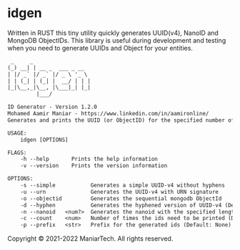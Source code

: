# idgen

Written in RUST this tiny utility quickly generates UUID(v4), NanoID and MongoDB ObjectIDs. This library is useful during development and testing when you need to generate UUIDs and Object for your entities.

```txt
 _     _
(_) __| | __ _  ___ _ __
| |/ _` |/ _` |/ _ \ '_ \
| | (_| | (_| |  __/ | | |
|_|\__,_|\__, |\___|_| |_|
         |___/

ID Generator - Version 1.2.0
Mohamed Aamir Maniar - https://www.linkedin.com/in/aamironline/
Generates and prints the UUID (or ObjectID) for the specified number of times.

USAGE:
    idgen [OPTIONS]

FLAGS:
    -h --help       Prints the help information
    -v --version    Prints the version information

OPTIONS:
    -s --simple           Generates a simple UUID-v4 without hyphens
    -u --urn              Generates the UUID-v4 with URN signature
    -o --objectid         Generates the sequential mongodb ObjectId
    -d --hyphen           Generates the hyphened version of UUID-v4 (Default)
    -n --nanoid   <num?>  Generates the nanoid with the specified length (Default: 21)
    -c --count    <num>   Number of times the ids need to be printed (Default: 1)
    -p --prefix   <str>   Prefix for the generated ids (Default: None)
```

Copyright © 2021-2022 ManiarTech. All rights reserved.
